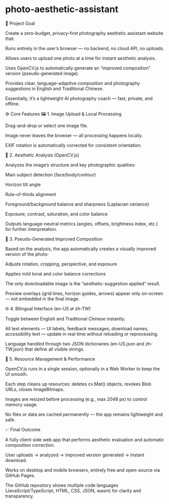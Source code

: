 # photo-aesthetic-assistant
🎯 Project Goal

Create a zero-budget, privacy-first photography aesthetic assistant website that:

Runs entirely in the user’s browser — no backend, no cloud API, no uploads.

Allows users to upload one photo at a time for instant aesthetic analysis.

Uses OpenCV.js to automatically generate an “improved composition” version (pseudo-generated image).

Provides clear, language-adaptive composition and photography suggestions in English and Traditional Chinese.

Essentially, it’s a lightweight AI photography coach — fast, private, and offline.

⚙️ Core Features
🖼️ 1. Image Upload & Local Processing

Drag-and-drop or select one image file.

Image never leaves the browser — all processing happens locally.

EXIF rotation is automatically corrected for consistent orientation.

🧠 2. Aesthetic Analysis (OpenCV.js)

Analyzes the image’s structure and key photographic qualities:

Main subject detection (face/body/contour)

Horizon tilt angle

Rule-of-thirds alignment

Foreground/background balance and sharpness (Laplacian variance)

Exposure, contrast, saturation, and color balance

Outputs language-neutral metrics (angles, offsets, brightness index, etc.) for further interpretation.

🎨 3. Pseudo-Generated Improved Composition

Based on the analysis, the app automatically creates a visually improved version of the photo:

Adjusts rotation, cropping, perspective, and exposure

Applies mild tonal and color balance corrections

The only downloadable image is the “aesthetic-suggestion applied” result.

Preview overlays (grid lines, horizon guides, arrows) appear only on-screen — not embedded in the final image.

🌐 4. Bilingual Interface (en-US ⇄ zh-TW)

Toggle between English and Traditional Chinese instantly.

All text elements — UI labels, feedback messages, download names, accessibility text — update in real time without reloading or reprocessing.

Language handled through two JSON dictionaries (en-US.json and zh-TW.json) that define all visible strings.

💾 5. Resource Management & Performance

OpenCV.js runs in a single session, optionally in a Web Worker to keep the UI smooth.

Each step cleans up resources: deletes cv.Mat() objects, revokes Blob URLs, closes ImageBitmaps.

Images are resized before processing (e.g., max 2048 px) to control memory usage.

No files or data are cached permanently — the app remains lightweight and safe.

✅ Final Outcome

A fully client-side web app that performs aesthetic evaluation and automatic composition correction.

User uploads → analyzed → improved version generated → instant download.

Works on desktop and mobile browsers, entirely free and open-source via GitHub Pages.

The GitHub repository shows multiple code languages (JavaScript/TypeScript, HTML, CSS, JSON, wasm) for clarity and transparency.
